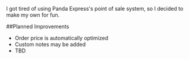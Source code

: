 I got tired of using Panda Express's point of sale system, so I decided to make my own for fun.

##Planned Improvements
- Order price is automatically optimized
- Custom notes may be added
- TBD